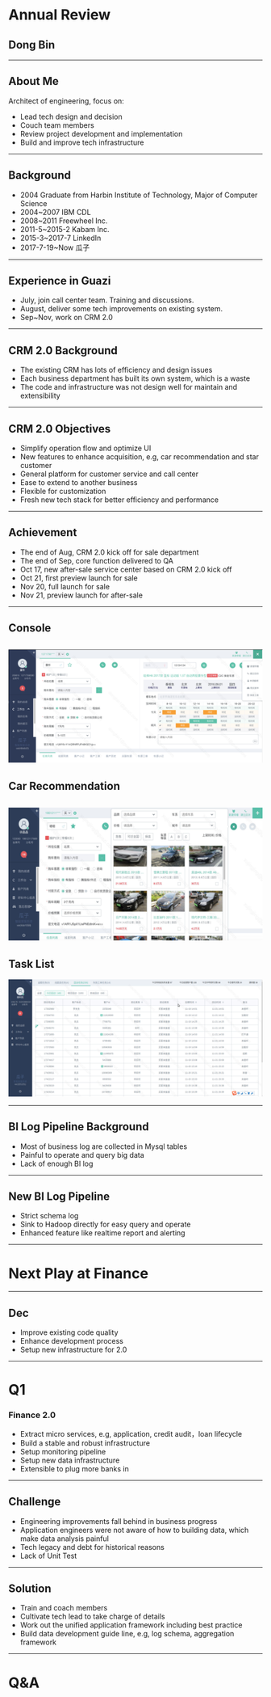 # Annual Review
## Dong Bin
---
## About Me
Architect of engineering, focus on:
- Lead tech design and decision
- Couch team members
- Review project development and implementation
- Build and improve tech infrastructure
---
## Background
- 2004 Graduate from Harbin Institute of Technology, Major of Computer Science
- 2004~2007 IBM CDL
- 2008~2011 Freewheel Inc.
- 2011-5~2015-2 Kabam Inc.
- 2015-3~2017-7 LinkedIn
- 2017-7-19~Now 瓜子
---
## Experience in Guazi
- July, join call center team. Training and discussions.
- August, deliver some tech improvements on existing system.
- Sep~Nov, work on CRM 2.0
---
## CRM 2.0 Background
- The existing CRM has lots of efficiency and design issues
- Each business department has built its own system, which is a waste
- The code and infrastructure was not design well for maintain and extensibility
---
## CRM 2.0 Objectives
- Simplify operation flow and optimize UI
- New features to enhance acquisition, e.g, car recommendation and star customer
- General platform for customer service and call center
- Ease to extend to another business
- Flexible for customization
- Fresh new tech stack for better efficiency and performance
---
## Achievement
- The end of Aug, CRM 2.0 kick off for sale department
- The end of Sep, core function delivered to QA
- Oct 17, new after-sale service center based on CRM 2.0 kick off
- Oct 21, first preview launch for sale
- Nov 20, full launch for sale
- Nov 21, preview launch for after-sale

---
## Console
![Console](annual-report/assets/console.png)
---
## Car Recommendation
![Recommendation](annual-report/assets/recommendation.png)
---
## Task List
![Clue List](annual-report/assets/cluelist.png)

---
## BI Log Pipeline Background
- Most of business log are collected in Mysql tables
- Painful to operate and query big data
- Lack of enough BI log

---
## New BI Log Pipeline
- Strict schema log
- Sink to Hadoop directly for easy query and operate
- Enhanced feature like realtime report and alerting

---
# Next Play at Finance
---
## Dec
- Improve existing code quality
- Enhance development process
- Setup new infrastructure for 2.0
---
# Q1
### Finance 2.0
- Extract micro services, e.g, application, credit audit，loan lifecycle
- Build a stable and robust infrastructure
- Setup monitoring pipeline
- Setup new data infrastructure
- Extensible to plug more banks in

---
## Challenge
- Engineering improvements fall behind in business progress
- Application engineers were not aware of how to building data, which make data analysis painful
- Tech legacy and debt for historical reasons
- Lack of Unit Test
---
## Solution
- Train and coach members
- Cultivate tech lead to take charge of details
- Work out the unified application framework including best practice
- Build data development guide line, e.g, log schema, aggregation framework
---
# Q&A
